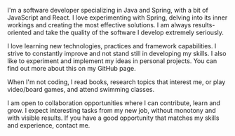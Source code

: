 I'm a software developer specializing in Java and Spring, with a bit of JavaScript and React. I love
experimenting with Spring, delving into its inner workings and creating the most effective
solutions. I am always results-oriented and take the quality of the software I develop extremely
seriously.

I love learning new technologies, practices and framework capabilities. I strive to constantly
improve and not stand still in developing my skills. I also like to experiment and implement my
ideas in personal projects. You can find out more about this on my GitHub page.

When I'm not coding, I read books, research topics that interest me, or play video/board games, and
attend swimming classes.

I am open to collaboration opportunities where I can contribute, learn and grow. I expect
interesting tasks from my new job, without monotony and with visible results. If you have a good
opportunity that matches my skills and experience, contact me.
